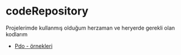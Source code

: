 # codeRepository
Projelerimde kullanmış olduğum herzaman ve heryerde gerekli olan kodlarım
* [Pdo - örnekleri](https://github.com/iyikodcom/codeRepository/blob/master/pdo.php)
